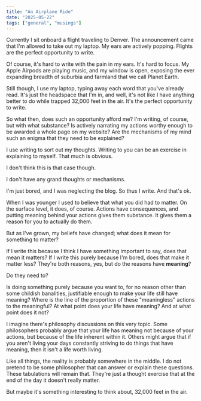 ```yaml
---
title: "An Airplane Ride"
date: "2025-05-22"
tags: ["general", "musings"]
---
```

Currently I sit onboard a flight traveling to Denver. The announcement came that I'm allowed to take out my laptop. My ears are actively popping. Flights are the perfect opportunity to write.

Of course, it's hard to write with the pain in my ears. It's hard to focus. My Apple Airpods are playing music, and my window is open, exposing the ever expanding breadth of suburbia and farmland that we call Planet Earth.

Still though, I use my laptop, typing away each word that you've already read. It's just the headspace that I'm in, and well, it's not like I have anything better to do while trapped 32,000 feet in the air. It's the perfect opportunity to write.

So what then, does such an opportunity afford me? I'm writing, of course, but with what substance? Is actively narrating my actions worthy enough to be awarded a whole page on my website? Are the mechanisms of my mind such an enigma that they need to be explained?

I use writing to sort out my thoughts. Writing to you can be an exercise in explaining to myself. That much is obvious.

I don't think this is that case though.

I don't have any grand thoughts or mechanisms.

I'm just bored, and I was neglecting the blog. So thus I write. And that's ok.

When I was younger I used to believe that what you did had to matter. On the surface level, it does, of course. Actions have consequences, and putting meaning behind your actions gives them substance. It gives them a reason for you to actually do them.

But as I've grown, my beliefs have changed; what does it mean for something to matter?

If I write this because I think I have something important to say, does that mean it matters? If I write this purely because I'm bored, does that make it matter less? They're both reasons, yes, but do the reasons have **meaning**?

Do they need to?

Is doing something purely because you want to, for no reason other than some childish banalities, justifiable enough to make your life still have meaning? Where is the line of the proportion of these "meaningless" actions to the meaningful? At what point does your life have meaning? And at what point does it not?

I imagine there's philosophy discussions on this very topic. Some philosophers probably argue that your life has meaning not because of your actions, but because of the life inherent within it. Others might argue that if you aren't living your days constantly striving to do things that have meaning, then it isn't a life worth living.

Like all things, the reality is probably somewhere in the middle. I do not pretend to be some philosopher that can answer or explain these questions. These tabulations will remain that. They're just a thought exercise that at the end of the day it doesn't really matter.

But maybe it's something interesting to think about, 32,000 feet in the air.

